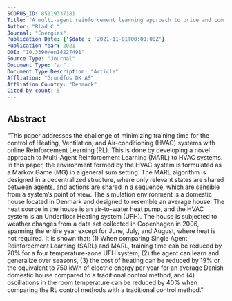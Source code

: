 ```yaml
---
SCOPUS_ID: 85119337181
Title: "A multi-agent reinforcement learning approach to price and comfort optimization in hvac-systems"
Author: "Blad C."
Journal: "Energies"
Publication Date: {'$date': '2021-11-01T00:00:00Z'}
Publication Year: 2021
DOI: "10.3390/en14227491"
Source Type: "Journal"
Document Type: "ar"
Document Type Description: "Article"
Affliation: "Grundfos DK AS"
Affliation Country: "Denmark"
Cited by count: 5
---
```


## Abstract
"This paper addresses the challenge of minimizing training time for the control of Heating, Ventilation, and Air-conditioning (HVAC) systems with online Reinforcement Learning (RL). This is done by developing a novel approach to Multi-Agent Reinforcement Learning (MARL) to HVAC systems. In this paper, the environment formed by the HVAC system is formulated as a Markov Game (MG) in a general sum setting. The MARL algorithm is designed in a decentralized structure, where only relevant states are shared between agents, and actions are shared in a sequence, which are sensible from a system’s point of view. The simulation environment is a domestic house located in Denmark and designed to resemble an average house. The heat source in the house is an air-to-water heat pump, and the HVAC system is an Underfloor Heating system (UFH). The house is subjected to weather changes from a data set collected in Copenhagen in 2006, spanning the entire year except for June, July, and August, where heat is not required. It is shown that: (1) When comparing Single Agent Reinforcement Learning (SARL) and MARL, training time can be reduced by 70% for a four temperature-zone UFH system, (2) the agent can learn and generalize over seasons, (3) the cost of heating can be reduced by 19% or the equivalent to 750 kWh of electric energy per year for an average Danish domestic house compared to a traditional control method, and (4) oscillations in the room temperature can be reduced by 40% when comparing the RL control methods with a traditional control method."
